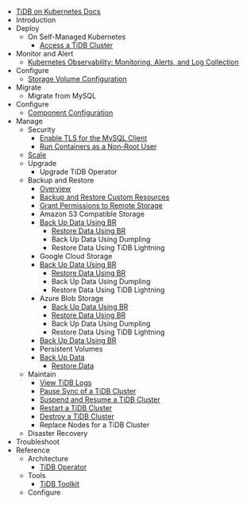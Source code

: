 <!-- markdownlint-disable MD007 -->
<!-- markdownlint-disable MD041 -->

- [TiDB on Kubernetes Docs](https://docs.pingcap.com/tidb-in-kubernetes/dev)
- Introduction
- Deploy
    - On Self-Managed Kubernetes
        - [Access a TiDB Cluster](access-tidb.md)
- Monitor and Alert
    - [Kubernetes Observability: Monitoring, Alerts, and Log Collection](kubernetes-observability.md)
- Configure
  - [Storage Volume Configuration](volume-configuration.md)
- Migrate
    - Migrate from MySQL
- Configure
  - [Component Configuration](component-configuration.md)
- Manage
    - Security
      - [Enable TLS for the MySQL Client](enable-tls-for-mysql-client.md)
      - [Run Containers as a Non-Root User](containers-run-as-non-root-user.md)
    - [Scale](scale-a-tidb-cluster.md)
    - Upgrade
        - Upgrade TiDB Operator
    - Backup and Restore
      - [Overview](backup-restore-overview.md)
      - [Backup and Restore Custom Resources](backup-restore-cr.md)
      - [Grant Permissions to Remote Storage](grant-permissions-to-remote-storage.md)
      - Amazon S3 Compatible Storage
      - [Back Up Data Using BR](backup-to-aws-s3-using-br.md)
        - [Restore Data Using BR](restore-from-aws-s3-using-br.md)
        - Back Up Data Using Dumpling
        - Restore Data Using TiDB Lightning
      - Google Cloud Storage
      - [Back Up Data Using BR](backup-to-gcs-using-br.md)
        - [Restore Data Using BR](restore-from-gcs-using-br.md)
        - Back Up Data Using Dumpling
        - Restore Data Using TiDB Lightning
      - Azure Blob Storage
        - [Back Up Data Using BR](backup-to-azblob-using-br.md)
        - [Restore Data Using BR](restore-from-azblob-using-br.md)
        - Back Up Data Using Dumpling
        - Restore Data Using TiDB Lightning
      - [Back Up Data Using BR](backup-to-azblob-using-br.md)
      - Persistent Volumes
      - [Back Up Data](backup-to-pv-using-br.md)
        - [Restore Data](restore-from-pv-using-br.md)
    - Maintain
        - [View TiDB Logs](view-logs.md)
        - [Pause Sync of a TiDB Cluster](pause-sync-of-tidb-cluster.md)
        - [Suspend and Resume a TiDB Cluster](suspend-tidb-cluster.md)
        - [Restart a TiDB Cluster](restart-a-tidb-cluster.md)
        - [Destroy a TiDB Cluster](destroy-a-tidb-cluster.md)
        - Replace Nodes for a TiDB Cluster
    - Disaster Recovery
- Troubleshoot
- Reference
    - Architecture
      - [TiDB Operator](architecture.md)
    - Tools
        - [TiDB Toolkit](tidb-toolkit.md)
    - Configure
